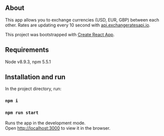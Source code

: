 ## About

This app allows you to exchange currencies (USD, EUR, GBP) between each other. Rates are updating every 10 second with [api.exchangeratesapi.io](https://api.exchangeratesapi.io/latest).

This project was bootstrapped with [Create React App](https://github.com/facebookincubator/create-react-app).

## Requirements

Node v8.9.3, npm 5.5.1

## Installation and run

In the project directory, run:

### `npm i`
### `npm run start`

Runs the app in the development mode.<br>
Open [http://localhost:3000](http://localhost:3000) to view it in the browser.
